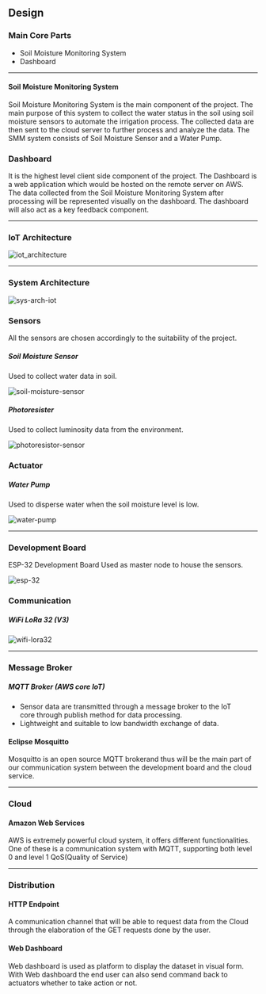 ## Design

### Main Core Parts
* Soil Moisture Monitoring System
* Dashboard

---
#### Soil Moisture Monitoring System
Soil Moisture Monitoring System is the main component of the project. The main purpose of this system to collect the water status in the soil using soil moisture sensors to automate the irrigation process. The collected data are then sent to the cloud server to further process and analyze the data. The SMM system consists of Soil Moisture Sensor and a Water Pump.

### Dashboard
It is the highest level client side component of the project. The Dashboard is a web application which would be hosted on the remote server on AWS. The data collected from the Soil Moisture Monitoring System after processing will be represented visually on the dashboard. The dashboard will also act as a key feedback component.

---

### IoT Architecture

![iot_architecture](https://user-images.githubusercontent.com/30042823/231896005-f5006c76-7fe4-40aa-a8d6-ab16bba0ec41.png)

---

### System Architecture

![sys-arch-iot](https://user-images.githubusercontent.com/30042823/231898808-f6aecab5-aa6d-4ed4-b4a0-31328b80cc28.png)

### Sensors
All the sensors are chosen accordingly to the suitability of the project.

##### Soil Moisture Sensor
Used to collect water data in soil.

![soil-moisture-sensor](https://user-images.githubusercontent.com/30042823/231896940-07fde6f0-5582-41dc-93aa-93088e99b800.jpeg)

##### Photoresister
Used to collect luminosity data from the environment.

![photoresistor-sensor](https://user-images.githubusercontent.com/30042823/231897002-fb9f8450-044d-4a78-a897-acf785589c61.jpeg)

### Actuator

##### Water Pump
Used to disperse water when the soil moisture level is low.

![water-pump](https://user-images.githubusercontent.com/30042823/231897604-308ea3ca-9725-42a5-abf7-04903ae04dce.jpg)

---
### Development Board
ESP-32 Development Board
Used as master node to house the sensors.

![esp-32](https://user-images.githubusercontent.com/30042823/231897736-633ff93a-e54d-4661-9e94-ae0838a460e3.jpg)

### Communication
##### WiFi LoRa 32 (V3)

![wifi-lora32](https://user-images.githubusercontent.com/30042823/231898159-398bd807-fc77-4b4f-87c3-9af2a1176db4.jpg)

---

### Message Broker
##### MQTT Broker (AWS core IoT)
* Sensor data are transmitted through a message broker to the IoT    
  core through publish method for data processing.
* Lightweight and suitable to low bandwidth exchange of data.

#### Eclipse Mosquitto
Mosquitto is an open source MQTT brokerand thus will be the main part of our communication system between the development board and the cloud service.

---
### Cloud
#### Amazon Web Services
AWS is extremely powerful cloud system, it offers different functionalities. One of these is a communication system with MQTT, supporting both level 0 and level 1 QoS(Quality of Service) 

---
### Distribution
#### HTTP Endpoint
A communication channel that will be able to request data from the Cloud through the elaboration of the GET requests done by the user.

#### Web Dashboard
Web dashboard is used as platform to display the dataset in visual form. With Web dashboard the end user can also send command back to actuators whether to take action or not.